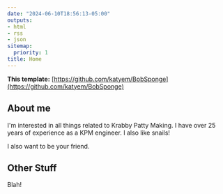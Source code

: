 ```yaml
---
date: "2024-06-10T18:56:13-05:00"
outputs:
- html
- rss
- json
sitemap:
  priority: 1
title: Home
---
```


**This template:** [https://github.com/katyem/BobSponge](https://github.com/katyem/BobSponge)

## About me

I'm interested in all things related to Krabby Patty Making. I have over 25 years of experience as a KPM engineer. I also like snails!

I also want to be your friend.

## Other Stuff

Blah!